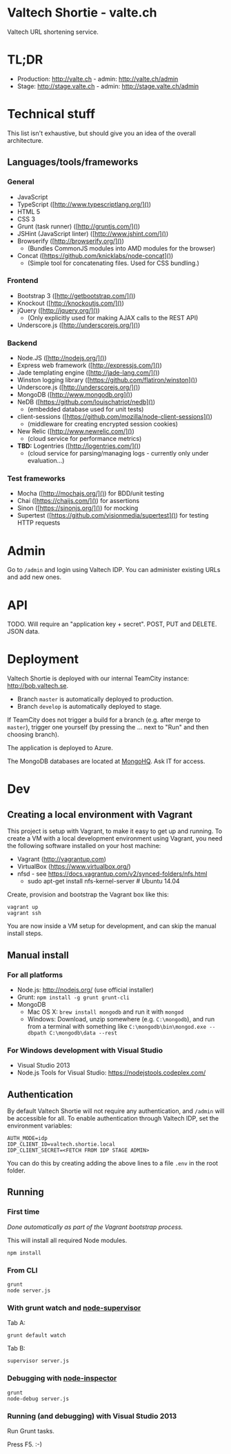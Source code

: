 # Valtech Shortie - valte.ch

Valtech URL shortening service.

# TL;DR

 * Production: http://valte.ch - admin: http://valte.ch/admin
 * Stage: http://stage.valte.ch - admin: http://stage.valte.ch/admin



# Technical stuff

This list isn't exhaustive, but should give you an idea of the overall architecture.

## Languages/tools/frameworks

### General

* JavaScript
* TypeScript ([http://www.typescriptlang.org/]())
* HTML 5
* CSS 3  
* Grunt (task runner) ([http://gruntjs.com/]())
* JSHint (JavaScript linter) ([http://www.jshint.com/]())
* Browserify ([http://browserify.org/]())
	* (Bundles CommonJS modules into AMD modules for the browser)
* Concat ([https://github.com/knicklabs/node-concat]())
	* (Simple tool for concatenating files. Used for CSS bundling.)

### Frontend

* Bootstrap 3 ([http://getbootstrap.com/]())
* Knockout ([http://knockoutjs.com/]())
* jQuery ([http://jquery.org/]())
	* (Only explicitly used for making AJAX calls to the REST API)
* Underscore.js ([http://underscorejs.org/]())

### Backend

* Node.JS ([http://nodejs.org/]())
* Express web framework ([http://expressjs.com/]())
* Jade templating engine ([http://jade-lang.com/]())
* Winston logging library ([https://github.com/flatiron/winston]())
* Underscore.js ([http://underscorejs.org/]())
* MongoDB ([http://www.mongodb.org]())
* NeDB ([https://github.com/louischatriot/nedb]())
	* (embedded database used for unit tests)
* client-sessions ([https://github.com/mozilla/node-client-sessions]())
	* (middleware for creating encrypted session cookies)
* New Relic ([http://www.newrelic.com/]())
	* (cloud service for performance metrics)
* **TBD:** Logentries ([http://logentries.com/]())
	* (cloud service for parsing/managing logs - currently only under evaluation...)

### Test frameworks

* Mocha ([http://mochajs.org/]()) for BDD/unit testing
* Chai ([https://chaijs.com/]()) for assertions
* Sinon ([https://sinonjs.org/]()) for mocking
* Supertest ([https://github.com/visionmedia/supertest]()) for testing HTTP requests


# Admin

Go to `/admin` and login using Valtech IDP. You can administer existing URLs and add new ones.


# API

TODO. Will require an "application key + secret". POST, PUT and DELETE. JSON data.


# Deployment

Valtech Shortie is deployed with our internal TeamCity instance:
http://bob.valtech.se.

 * Branch `master` is automatically deployed to production.
 * Branch `develop` is automatically deployed to stage.

If TeamCity does not trigger a build for a branch (e.g. after merge to `master`), trigger one yourself (by pressing the ... next to "Run" and then choosing branch).

The application is deployed to Azure.

The MongoDB databases are located at [MongoHQ](https://app.mongohq.com/). Ask IT for access.


# Dev

## Creating a local environment with Vagrant

This project is setup with Vagrant, to make it easy to get up and running. To create a VM with a local development
environment using Vagrant, you need the following software installed on your host machine:

 * Vagrant (http://vagrantup.com)
 * VirtualBox (https://www.virtualbox.org/)
 * nfsd - see https://docs.vagrantup.com/v2/synced-folders/nfs.html
   * sudo apt-get install nfs-kernel-server # Ubuntu 14.04

Create, provision and bootstrap the Vagrant box like this:

    vagrant up
    vagrant ssh

You are now inside a VM setup for development, and can skip the manual install steps.

## Manual install

### For all platforms

 * Node.js: http://nodejs.org/ (use official installer)
 * Grunt: `npm install -g grunt grunt-cli`
 * MongoDB
   * Mac OS X: `brew install mongodb` and run it with `mongod`
   * Windows: Download, unzip somewhere (e.g. `C:\mongodb`), and run from a terminal with something like `C:\mongodb\bin\mongod.exe --dbpath C:\mongodb\data --rest`


### For Windows development with Visual Studio

 * Visual Studio 2013
 * Node.js Tools for Visual Studio: https://nodejstools.codeplex.com/

## Authentication

By default Valtech Shortie will not require any authentication, and `/admin` will be accessible for all.
To enable authentication through Valtech IDP, set the environment variables:

```
AUTH_MODE=idp
IDP_CLIENT_ID=valtech.shortie.local
IDP_CLIENT_SECRET=<FETCH FROM IDP STAGE ADMIN>
```

You can do this by creating adding the above lines to a file `.env` in the root folder.

## Running

### First time

*Done automatically as part of the Vagrant bootstrap process.*

This will install all required Node modules.

    npm install

### From CLI

    grunt
    node server.js

### With grunt watch and [node-supervisor](https://github.com/isaacs/node-supervisor)

Tab A:

    grunt default watch

Tab B:

    supervisor server.js

### Debugging with [node-inspector](https://github.com/node-inspector/node-inspector)

    grunt
    node-debug server.js

### Running (and debugging) with Visual Studio 2013

Run Grunt tasks.

Press F5. :-)
